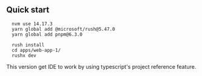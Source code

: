 ## Quick start

```
  nvm use 14.17.3
  yarn global add @microsoft/rush@5.47.0
  yarn global add pnpm@6.3.0

  rush install
  cd apps/web-app-1/
  rushx dev
```

This version get IDE to work by using typescript's project reference feature. 














